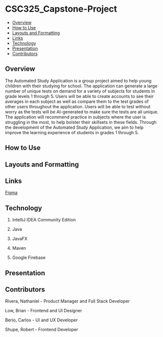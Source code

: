 # CSC325_Capstone-Project

- [Overview](#overview)
- [How to Use](#how-to-use)
- [Layouts and Formatting](#layouts-and-formatting)
- [Links](#links)
- [Technology](#technology)
- [Presentation](#presentation)
- [Contributors](#contributors)

## Overview

The Automated Study Application is a group project aimed to help young children with their studying for school. The application can generate a large number of unique tests on demand for a variety of subjects for students in grade levels 1 through 5. Users will be able to create accounts to see their averages in each subject as well as compare them to the test grades of other users throughout the application.  Users will be able to test without worry as the tests will be AI-generated to make sure the tests are all unique. The application will recommend practice in subjects where the user is struggling in the most, to help bolster their skillsets in these fields. Through the development of the Automated Study Application, we aim to help improve the learning experience of students in grades 1 through 5.

## How to Use

## Layouts and Formatting

## Links

[Figma](https://www.figma.com/design/K26YwJ6Rz7k4myM8I8oPzN/Capstone-First-Draft?m=auto&t=Rktjt53h2EZ3IDaQ-1)

## Technology

1. IntelliJ IDEA Community Edition

2. Java

3. JavaFX

5. Maven

6. Google Firebase

## Presentation

## Contributors

Rivera, Nathaniel - Product Manager and Full Stack Developer

Low, Brian - Frontend and UI Designer

Berio, Carlos - UI and UX Developer

Shupe, Robert - Frontend Developer
